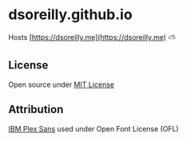 # dsoreilly.github.io

Hosts [https://dsoreilly.me](https://dsoreilly.me) :partly_sunny:

## License

Open source under [MIT License](license)

## Attribution

[IBM Plex Sans](https://fonts.google.com/specimen/IBM+Plex+Sans/about) used under Open Font License (OFL)
